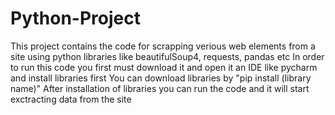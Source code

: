 # Python-Project
This project contains the code for scrapping verious web elements from a site using python libraries like beautifulSoup4, requests, pandas etc
In order to run this code you first must download it and open it an IDE like pycharm and install libraries first 
You can download libraries by "pip install (library name)" 
After installation of libraries you can run the code and it will start exctracting data from the site
